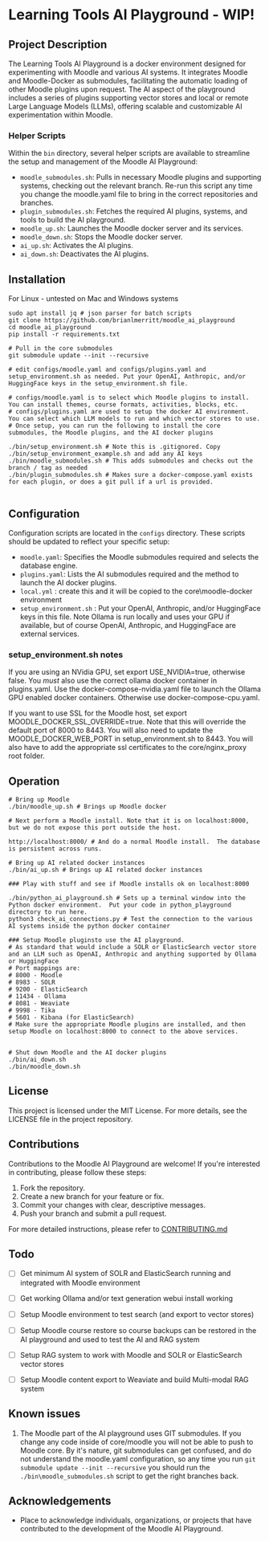 # Learning Tools AI Playground - WIP!

## Project Description
The Learning Tools AI Playground is a docker environment designed for experimenting with Moodle and various AI systems. It integrates Moodle and Moodle-Docker as submodules, facilitating the automatic loading of other Moodle plugins upon request. The AI aspect of the playground includes a series of plugins supporting vector stores and local or remote Large Language Models (LLMs), offering scalable and customizable AI experimentation within Moodle.

### Helper Scripts
Within the `bin` directory, several helper scripts are available to streamline the setup and management of the Moodle AI Playground:

- `moodle_submodules.sh`: Pulls in necessary Moodle plugins and supporting systems, checking out the relevant branch.  Re-run this script any time you change the moodle.yaml file to bring in the correct repositories and branches.
- `plugin_submodules.sh`: Fetches the required AI plugins, systems, and tools to build the AI playground.
- `moodle_up.sh`: Launches the Moodle docker server and its services.
- `moodle_down.sh`: Stops the Moodle docker server.
- `ai_up.sh`: Activates the AI plugins.
- `ai_down.sh`: Deactivates the AI plugins.

## Installation

For Linux - untested on Mac and Windows systems

```
sudo apt install jq # json parser for batch scripts
git clone https://github.com/brianlmerritt/moodle_ai_playground
cd moodle_ai_playground
pip install -r requirements.txt

# Pull in the core submodules
git submodule update --init --recursive

# edit configs/moodle.yaml and configs/plugins.yaml and setup_environment.sh as needed. Put your OpenAI, Anthropic, and/or HuggingFace keys in the setup_environment.sh file.

# configs/moodle.yaml is to select which Moodle plugins to install.  You can install themes, course formats, activities, blocks, etc.
# configs/plugins.yaml are used to setup the docker AI environment.  You can select which LLM models to run and which vector stores to use.
# Once setup, you can run the following to install the core submodules, the Moodle plugins, and the AI docker plugins

./bin/setup_environment.sh # Note this is .gitignored. Copy ./bin/setup_environment_example.sh and add any AI keys
./bin/moodle_submodules.sh # This adds submodules and checks out the branch / tag as needed
./bin/plugin_submodules.sh # Makes sure a docker-compose.yaml exists for each plugin, or does a git pull if a url is provided.


```

## Configuration

Configuration scripts are located in the `configs` directory. These scripts should be updated to reflect your specific setup:

- `moodle.yaml`: Specifies the Moodle submodules required and selects the database engine.
- `plugins.yaml`: Lists the AI submodules required and the method to launch the AI docker plugins.
- `local.yml` : create this and it will be copied to the core\moodle-docker environment
- `setup_environment.sh` : Put your OpenAI, Anthropic, and/or HuggingFace keys in this file.  Note Ollama is run locally and uses your GPU if available, but of course OpenAI, Anthropic, and HuggingFace are external services.

### setup_environment.sh notes ###

If you are using an NVidia GPU, set export USE_NVIDIA=true, otherwise false.  You *must* also use the correct ollama docker container in plugins.yaml.  Use the docker-compose-nvidia.yaml file to launch the Ollama GPU enabled docker containers.  Otherwise use docker-compose-cpu.yaml.

If you want to use SSL for the Moodle host, set export MOODLE_DOCKER_SSL_OVERRIDE=true.  Note that this will override the default port of 8000 to 8443.  You will also need to update the MOODLE_DOCKER_WEB_PORT in setup_environment.sh to 8443.  You will also have to add the appropriate ssl certificates to the core/nginx_proxy root folder.

## Operation

```
# Bring up Moodle
./bin/moodle_up.sh # Brings up Moodle docker

# Next perform a Moodle install. Note that it is on localhost:8000, but we do not expose this port outside the host.

http://localhost:8000/ # And do a normal Moodle install.  The database is persistent across runs.

# Bring up AI related docker instances
./bin/ai_up.sh # Brings up AI related docker instances

### Play with stuff and see if Moodle installs ok on localhost:8000

./bin/python_ai_playground.sh # Sets up a terminal window into the Python docker environment.  Put your code in python_playground directory to run here.
python3 check_ai_connections.py # Test the connection to the various AI systems inside the python docker container

### Setup Moodle pluginsto use the AI playground.  
# As standard that would include a SOLR or ElasticSearch vector store and an LLM such as OpenAI, Anthropic and anything supported by Ollama or HuggingFace
# Port mappings are:
# 8000 - Moodle
# 8983 - SOLR
# 9200 - ElasticSearch
# 11434 - Ollama
# 8081 - Weaviate
# 9998 - Tika
# 5601 - Kibana (for ElasticSearch)
# Make sure the appropriate Moodle plugins are installed, and then setup Moodle on localhost:8000 to connect to the above services.


# Shut down Moodle and the AI docker plugins
./bin/ai_down.sh
./bin/moodle_down.sh

```

## License
This project is licensed under the MIT License. For more details, see the LICENSE file in the project repository.

## Contributions
Contributions to the Moodle AI Playground are welcome! If you're interested in contributing, please follow these steps:

1. Fork the repository.
2. Create a new branch for your feature or fix.
3. Commit your changes with clear, descriptive messages.
4. Push your branch and submit a pull request.

For more detailed instructions, please refer to [CONTRIBUTING.md](CONTRIBUTING.md)

## Todo
- [ ] Get minimum AI system of SOLR and ElasticSearch running and integrated with Moodle environment
- [ ] Get working Ollama and/or text generation webui install working
- [ ] Setup Moodle environment to test search (and export to vector stores)
- [ ] Setup Moodle course restore so course backups can be restored in the AI playground and used to test the AI and RAG system
- [ ] Setup RAG system to work with Moodle and SOLR or ElasticSearch vector stores
- [ ] Setup Moodle content export to Weaviate and build Multi-modal RAG system


## Known issues

1. The Moodle part of the AI playground uses GIT submodules.  If you change any code inside of core/moodle you will not be able to push to Moodle core.  By it's nature, git submodules can get confused, and do not understand the moodle.yaml configuration, so any time you run `git submodule update --init --recursive` you should run the `./bin\moodle_submodules.sh` script to get the right branches back.

## Acknowledgements
- Place to acknowledge individuals, organizations, or projects that have contributed to the development of the Moodle AI Playground.

